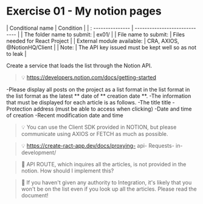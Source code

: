 # Exercise 01 - My notion pages

| Conditional name | Condition |
| : --------------- | ----------------------------- |
| The folder name to submit: | ex01/ |
| File name to submit: | Files needed for React Project |
| External module available: | CRA, AXIOS, @NotionHQ/Client |
| Note: | The API key issued must be kept well so as not to leak |

Create a service that loads the list through the Notion API.

> 💡 https://developers.notion.com/docs/getting-started

-Please display all posts on the project as a list format in the list format in the list format as the latest ** date of ** creation date **.
-The information that must be displayed for each article is as follows.
  -The title title
  -Protection address (must be able to access when clicking)
  -Date and time of creation
  -Recent modification date and time

> 💡 You can use the Client SDK provided in NOTION, but please communicate using AXIOS or FETCH as much as possible.

> 💡 https://create-ract-app.dev/docs/proxying- api- Requests- in-development/

> 🤔 API ROUTE, which inquires all the articles, is not provided in the notion. How should I implement this?

> 🤔 If you haven't given any authority to Integration, it's likely that you won't be on the list even if you look up all the articles. Please read the document!

